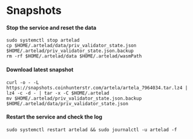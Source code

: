 # Snapshots

#### Stop the service and reset the data <a href="#stop-the-service-and-reset-the-data" id="stop-the-service-and-reset-the-data"></a>

```
sudo systemctl stop artelad
cp $HOME/.artelad/data/priv_validator_state.json $HOME/.artelad/priv_validator_state.json.backup
rm -rf $HOME/.artelad/data $HOME/.artelad/wasmPath
```

#### Download latest snapshot <a href="#download-latest-snapshot" id="download-latest-snapshot"></a>

```
curl -o - -L https://snapshots.coinhunterstr.com/artela/artela_7964034.tar.lz4 | lz4 -c -d - | tar -x -C $HOME/.artelad
mv $HOME/.artelad/priv_validator_state.json.backup $HOME/.artelad/data/priv_validator_state.json
```

#### Restart the service and check the log <a href="#restart-the-service-and-check-the-log" id="restart-the-service-and-check-the-log"></a>

```
sudo systemctl restart artelad && sudo journalctl -u artelad -f
```
